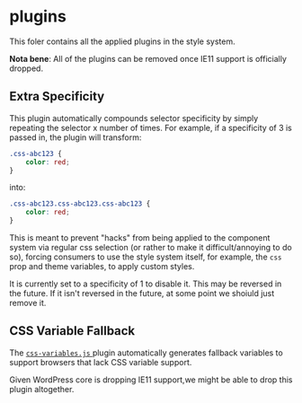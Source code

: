 # plugins

This foler contains all the applied plugins in the style system.

**Nota bene**: All of the plugins can be removed once IE11 support is officially dropped.

## Extra Specificity

This plugin automatically compounds selector specificity by simply repeating the selector x number of times. For example, if a specificity of 3 is passed in, the plugin will transform:

```css
.css-abc123 {
	color: red;
}
```

into:

```css
.css-abc123.css-abc123.css-abc123 {
	color: red;
}
```

This is meant to prevent "hacks" from being applied to the component system via regular css selection (or rather to make it difficult/annoying to do so), forcing consumers to use the style system itself, for example, the `css` prop and theme variables, to apply custom styles.

It is currently set to a specificity of 1 to disable it. This may be reversed in the future. If it isn't reversed in the future, at some point we shoiuld just remove it.

## CSS Variable Fallback

The [`css-variables.js` ](./css-variables.js) plugin automatically generates fallback variables to support browsers that lack CSS variable support.

Given WordPress core is dropping IE11 support,we might be able to drop this plugin altogether.
